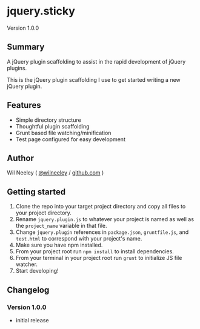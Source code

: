 # jquery.sticky

Version 1.0.0

## Summary

A jQuery plugin scaffolding to assist in the rapid development of jQuery plugins.

This is the jQuery plugin scaffolding I use to get started writing a new jQuery plugin.

## Features

* Simple directory structure
* Thoughtful plugin scaffolding
* Grunt based file watching/minification
* Test page configured for easy development

## Author

Wil Neeley ( [@wilneeley](http://twitter.com/wilneeley) / [github.com](https://github.com/Xaxis) )

## Getting started

1. Clone the repo into your target project directory and copy all files to your project directory.
2. Rename `jquery.plugin.js` to whatever your project is named as well as the `project_name` variable in that file.
3. Change `jquery.plugin` references in `package.json`, `gruntfile.js`, and `test.html` to correspond with your project's name.
4. Make sure you have npm installed.
5. From your project root run `npm install` to install dependencies.
6. From your terminal in your project root run `grunt` to initialize JS file watcher.
7. Start developing! 

## Changelog

### Version 1.0.0

* initial release
